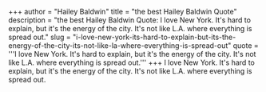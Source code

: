 +++
author = "Hailey Baldwin"
title = "the best Hailey Baldwin Quote"
description = "the best Hailey Baldwin Quote: I love New York. It's hard to explain, but it's the energy of the city. It's not like L.A. where everything is spread out."
slug = "i-love-new-york-its-hard-to-explain-but-its-the-energy-of-the-city-its-not-like-la-where-everything-is-spread-out"
quote = '''I love New York. It's hard to explain, but it's the energy of the city. It's not like L.A. where everything is spread out.'''
+++
I love New York. It's hard to explain, but it's the energy of the city. It's not like L.A. where everything is spread out.

